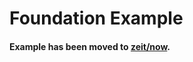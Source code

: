 # Foundation Example

#### Example has been moved to [zeit/now](https://github.com/zeit/now/tree/master/examples/foundation).
